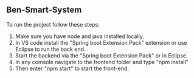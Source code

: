 ## Ben-Smart-System
To run the project follow these steps:
1. Make sure you have node and java installed locally.
2. In VS code install the "Spring boot Extension Pack" extension or use Eclipse to run the back end.
3. Start the backend via the "Spring boot Extension Pack" or in Eclipse.
4. In any comsole navigate to the frontend folder and type "npm install"
5. Then enter "npm start" to start the front-end.
